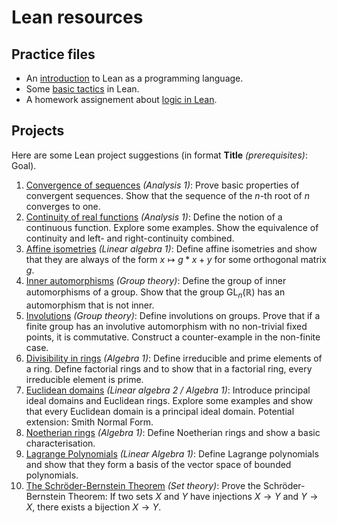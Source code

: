 # Lean resources

## Practice files

- An [introduction](07_intro_to_Lean.md) to Lean as a programming language.
- Some [basic tactics](08_basic_tactics.md) in Lean.
- A homework assignement about [logic in Lean](Assignment/LeanAssignment.md).

## Projects

Here are some Lean project suggestions (in format **Title** *(prerequisites)*: Goal).

1. [Convergence of sequences][conv] *(Analysis 1)*: Prove basic properties of convergent sequences. Show that the sequence of the $n$-th root of $n$ converges to one.
1. [Continuity of real functions][cont] *(Analysis 1)*: Define the notion of a continuous function. Explore some examples. Show the equivalence of continuity and left- and right-continuity combined.
1. [Affine isometries][isom] *(Linear algebra 1)*: Define affine isometries and show that they are always of the form $x \mapsto g*x + y$ for some orthogonal matrix $g$.
1. [Inner automorphisms][inner] *(Group theory)*: Define the group of inner automorphisms of a group. Show that the group $\mathrm{GL}_n(ℝ)$ has an automorphism that is not inner.
1. [Involutions][inv] *(Group theory)*: Define involutions on groups. Prove that if a finite group has an involutive automorphism with no non-trivial fixed points, it is commutative. Construct a counter-example in the non-finite case.
1. [Divisibility in rings][div] *(Algebra 1)*: Define irreducible and prime elements of a ring. Define factorial rings and to show that in a factorial ring, every irreducible element is prime.
1. [Euclidean domains][Euc] *(Linear algebra 2 / Algebra 1)*:  Introduce principal ideal domains and Euclidean rings. Explore some examples and show that every Euclidean domain is a principal ideal domain. Potential extension: Smith Normal Form.
1. [Noetherian rings][Noeth] *(Algebra 1)*: Define Noetherian rings and show a basic characterisation.
1. [Lagrange Polynomials][Lag] *(Linear Algebra 1)*: Define Lagrange polynomials and show that they form a basis of the vector space of bounded polynomials.
1. [The Schröder-Bernstein Theorem][SB] *(Set theory)*: Prove the Schröder-Bernstein Theorem: If two sets $X$ and $Y$ have injections $X \rightarrow Y$ and $Y \rightarrow X$, there exists a bijection $X \rightarrow Y$.

[conv]: Lean/Projects/01.%20Convergence%20of%20sequences%20(Analysis%201)/Convergence.md
[cont]: Lean/Projects/02.%20Continuity%20of%20real%20functions%20(Analysis%201)/Continuity.md
[isom]: Lean/Projects/03.%20Affine%20isometries%20(Linear%20algebra%201)/AffineIsometries.md
[inner]: Lean/Projects/04.%20Inner%20automorphisms%20(Group%20theory)/InnerAutomorphisms.md
[inv]: Lean/Projects/05.%20Involutions%20(Group%20theory)/Involutions.md
[div]: Lean/Projects/06.%20Divisibility%20in%20rings%20(Algebra%201)/Divisibility.md
[Euc]: Lean/Projects/07.%20Euclidean%20domains%20(Linear%20algebra%202,%20Algebra%201)/Euclidean.md
[Noeth]: Lean/Projects/08.%20Noetherian%20rings%20(Algebra%201)/Noetherian.md
[Lag]: Lean/Projects/09.%20Lagrange%20polynomials%20(Linear%20Algebra%201)/Lagrange.md
[SB]: Lean/Projects/10.%20Schroeder-Bernstein%20theorem%20(Set%20theory)/SchroederBernstein.md
